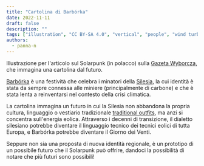 ```yaml
---
title: "Cartolina di Barbórka"
date: 2022-11-11
draft: false
description: ""
tags: ["illustration", "CC BY-SA 4.0", "vertical", "people", "wind turbines"]
authors:
  - panna-n
---
```


Illustrazione per l'articolo sul Solarpunk (in polacco) sulla [Gazeta Wyborcza](https://wyborcza.pl/magazyn/7,124059,29139718,haker-i-aktywista-klimatyczny-mam-dosc-iron-mana-batmana.html), che immagina una cartolina dal futuro.

[Barbórka](https://en.wikipedia.org/wiki/Saint_Barbara#Central_Europe) è una festività che celebra i minatori della [Silesia](https://en.wikipedia.org/wiki/Silesia), la cui identità è stata da sempre connessa alle miniere (principalmente di carbone) e che è stata lenta a reinventarsi nel contesto della crisi climatica.

La cartolina immagina un futuro in cui la Silesia non abbandona la propria cultura, linguaggio o vestiario tradizionale [traditional outfits](https://en.wikipedia.org/wiki/Saint_Barbara#/media/File:Barb%C3%B3rka_w_Piekarach_%C5%9Al%C4%85skich_(5)_(cropped).jpg), ma anzi si concentra sull'energia eolica. Attraverso i decenni di transizione, il dialetto silesiano potrebbe diventare il linguaggio tecnico dei tecnici eolici di tutta Europa, e Barbórka potrebbe diventare il Giorno dei Venti.

Seppure non sia una proposta di nuova identità regionale, è un prototipo di un possibile futuro che il Solarpunk può offrire, dandoci la possibilità di notare che più futuri sono possibili!
